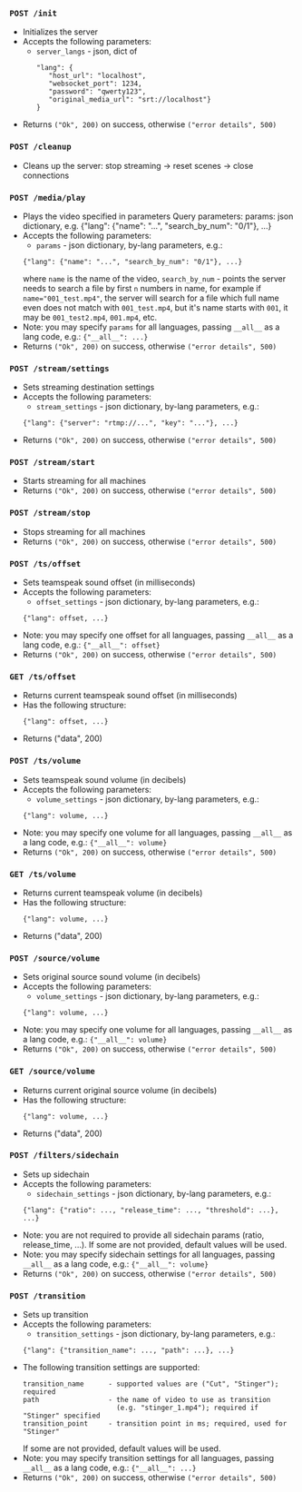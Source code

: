### `POST /init`
 - Initializes the server
 - Accepts the following parameters:
   - `server_langs` -
    json, dict of 
     ```
     "lang": {
        "host_url": "localhost", 
        "websocket_port": 1234, 
        "password": "qwerty123", 
        "original_media_url": "srt://localhost"}
     }
     ```
 - Returns `("Ok", 200)` on success, otherwise `("error details", 500)`
### `POST /cleanup`
 - Cleans up the server: stop streaming -> reset scenes -> close connections
### `POST /media/play`
 - Plays the video specified in parameters
    Query parameters:
    params: json dictionary,
    e.g. {"lang": {"name": "...", "search_by_num": "0/1"}, ...}
 - Accepts the following parameters:
   - `params` - json dictionary, by-lang parameters, e.g.:
    ```
    {"lang": {"name": "...", "search_by_num": "0/1"}, ...}
    ```
   where `name` is the name of the video, `search_by_num` - 
   points the server needs to search a file by first `n` numbers in name,
   for example if `name="001_test.mp4"`, the server will search for a file
   which full name even does not match with `001_test.mp4`, but it's name starts with
   `001`, it may be `001_test2.mp4`, `001.mp4`, etc.
 - Note: you may specify `params` for all languages,
   passing `__all__` as a lang code, e.g.: `{"__all__": ...}`
 - Returns `("Ok", 200)` on success, otherwise `("error details", 500)`
### `POST /stream/settings`
 - Sets streaming destination settings
 - Accepts the following parameters:
   - `stream_settings` - json dictionary, by-lang parameters, e.g.:
    ```
    {"lang": {"server": "rtmp://...", "key": "..."}, ...}
    ```
 - Returns `("Ok", 200)` on success, otherwise `("error details", 500)`
### `POST /stream/start`
 - Starts streaming for all machines
 - Returns `("Ok", 200)` on success, otherwise `("error details", 500)`
### `POST /stream/stop`
 - Stops streaming for all machines
 - Returns `("Ok", 200)` on success, otherwise `("error details", 500)`
### `POST /ts/offset`
 - Sets teamspeak sound offset (in milliseconds)
 - Accepts the following parameters:
   - `offset_settings` - json dictionary, by-lang parameters, e.g.:
    ```
    {"lang": offset, ...}
    ```
 - Note: you may specify one offset for all languages,
   passing `__all__` as a lang code, e.g.: `{"__all__": offset}`
 - Returns `("Ok", 200)` on success, otherwise `("error details", 500)`
### `GET /ts/offset`
 - Returns current teamspeak sound offset (in milliseconds)
 - Has the following structure:
   ```
   {"lang": offset, ...}
   ```
 - Returns ("data", 200)
### `POST /ts/volume`
 - Sets teamspeak sound volume (in decibels)
 - Accepts the following parameters:
   - `volume_settings` - json dictionary, by-lang parameters, e.g.:
    ```
    {"lang": volume, ...}
    ```
 - Note: you may specify one volume for all languages,
   passing `__all__` as a lang code, e.g.: `{"__all__": volume}`
 - Returns `("Ok", 200)` on success, otherwise `("error details", 500)`
### `GET /ts/volume`
 - Returns current teamspeak volume (in decibels)
 - Has the following structure:
   ```
   {"lang": volume, ...}
   ```
 - Returns ("data", 200)
### `POST /source/volume`
 - Sets original source sound volume (in decibels)
 - Accepts the following parameters:
   - `volume_settings` - json dictionary, by-lang parameters, e.g.:
    ```
    {"lang": volume, ...}
    ```
 - Note: you may specify one volume for all languages,
   passing `__all__` as a lang code, e.g.: `{"__all__": volume}`
 - Returns `("Ok", 200)` on success, otherwise `("error details", 500)`
### `GET /source/volume`
 - Returns current original source volume (in decibels)
 - Has the following structure:
   ```
   {"lang": volume, ...}
   ```
 - Returns ("data", 200)
### `POST /filters/sidechain`
 - Sets up sidechain
 - Accepts the following parameters:
   - `sidechain_settings` - json dictionary, by-lang parameters, e.g.:
    ```
    {"lang": {"ratio": ..., "release_time": ..., "threshold": ...}, ...}
    ```
 - Note: you are not required to provide all sidechain params (ratio, release_time, ...).
   If some are not provided, default values will be used.
 - Note: you may specify sidechain settings for all languages,
   passing `__all__` as a lang code, e.g.: `{"__all__": volume}`
 - Returns `("Ok", 200)` on success, otherwise `("error details", 500)`
### `POST /transition`
 - Sets up transition
 - Accepts the following parameters:
   - `transition_settings` - json dictionary, by-lang parameters, e.g.:
    ```
    {"lang": {"transition_name": ..., "path": ...}, ...}
    ```
 - The following transition settings are supported:
   ```
   transition_name      - supported values are ("Cut", "Stinger"); required
   path                 - the name of video to use as transition 
                          (e.g. "stinger_1.mp4"); required if "Stinger" specified
   transition_point     - transition point in ms; required, used for "Stinger"
   ```
   If some are not provided, default values will be used.
 - Note: you may specify transition settings for all languages,
   passing `__all__` as a lang code, e.g.: `{"__all__": ...}`
 - Returns `("Ok", 200)` on success, otherwise `("error details", 500)`

